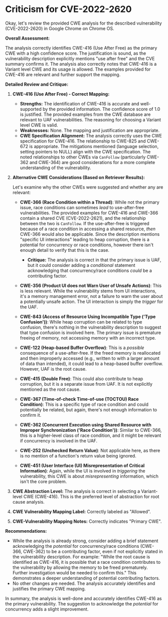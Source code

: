 # Criticism for CVE-2022-2620

Okay, let's review the provided CWE analysis for the described vulnerability (CVE-2022-2620) in Google Chrome on Chrome OS.

**Overall Assessment:**

The analysis correctly identifies CWE-416 (Use After Free) as the primary CWE with a high confidence score. The justification is sound, as the vulnerability description explicitly mentions "use after free" and the CVE summary confirms it.  The analysis also correctly notes that CWE-416 is a Variant level CWE and its usage is allowed. The examples provided for CWE-416 are relevant and further support the mapping.

**Detailed Review and Critique:**

1.  **CWE-416 (Use After Free) - Correct Mapping:**
    *   **Strengths:** The identification of CWE-416 is accurate and well-supported by the provided information. The confidence score of 1.0 is justified. The provided examples from the CWE database are relevant to UAF vulnerabilities. The reasoning for choosing a Variant level CWE is valid.
    *   **Weaknesses:** None. The mapping and justification are appropriate.
    *   **CWE Specification Alignment:** The analysis correctly uses the CWE specification for CWE-416. The relationship to CWE-825 and CWE-672 is appropriate. The mitigations mentioned (language selection, setting pointers to NULL) align with the CWE specification.  The noted relationships to other CWEs via `CanFollow` (particularly CWE-362 and CWE-364) are good considerations for a more complete understanding of the vulnerability.

2.  **Alternative CWE Considerations (Based on Retriever Results):**

    Let's examine why the other CWEs were suggested and whether any are relevant:

    *   **CWE-366 (Race Condition within a Thread)**: While not the primary issue, race conditions can sometimes *lead* to use-after-free vulnerabilities. The provided examples for CWE-416 and CWE-366 contain a shared CVE (CVE-2022-2621), and the relationship between the two is `CanFollow`. If the use-after-free is triggered because of a race condition in accessing a shared resource, *then* CWE-366 would also be applicable. Since the description mentions "specific UI interactions" leading to heap corruption, there is a potential for concurrency or race conditions, however there isn't enough detail to verify that this is the case.
        *   **Critique:** The analysis is correct in that the primary issue is UAF, but it could consider adding a *conditional* statement acknowledging that concurrency/race conditions *could* be a contributing factor.

    *   **CWE-356 (Product UI does not Warn User of Unsafe Actions)**: This is less relevant. While the vulnerability stems from UI interactions, it's a memory management error, not a failure to warn the user about a potentially unsafe action.  The UI interaction is simply the *trigger* for the UAF.

    *   **CWE-843 (Access of Resource Using Incompatible Type ('Type Confusion'))**: While heap corruption can be related to type confusion, there's nothing in the vulnerability description to suggest that type confusion is involved here. The primary issue is premature freeing of memory, not accessing memory with an incorrect type.

    *   **CWE-122 (Heap-based Buffer Overflow)**: This is a *possible* consequence of a use-after-free. If the freed memory is reallocated and then improperly accessed (e.g., written to with a larger amount of data than intended), it could lead to a heap-based buffer overflow. However, UAF is the root cause.

    *   **CWE-415 (Double Free)**: This could also contribute to heap corruption, but it is a separate issue from UAF. It is not explicitly mentioned as the root cause.

    *   **CWE-367 (Time-of-check Time-of-use (TOCTOU) Race Condition)**: This is a specific type of race condition and could potentially be related, but again, there's not enough information to confirm it.

    *   **CWE-362 (Concurrent Execution using Shared Resource with Improper Synchronization ('Race Condition'))**: Similar to CWE-366, this is a higher-level class of race condition, and it might be relevant if concurrency is involved in the UAF.

    *   **CWE-252 (Unchecked Return Value)**: Not applicable here, as there is no mention of a function's return value being ignored.

    *   **CWE-451 (User Interface (UI) Misrepresentation of Critical Information)**: Again, while the UI is involved in *triggering* the vulnerability, this CWE is about *misrepresenting* information, which isn't the core problem.

3.  **CWE Abstraction Level:** The analysis is correct in selecting a Variant-level CWE (CWE-416). This is the preferred level of abstraction for root cause analysis.

4.  **CWE Vulnerability Mapping Label:** Correctly labeled as "Allowed".

5.  **CWE-Vulnerability Mapping Notes:** Correctly indicates "Primary CWE".

**Recommendations:**

*   While the analysis is already strong, consider adding a brief statement acknowledging the *potential* for concurrency/race conditions (CWE-366, CWE-362) to be a contributing factor, even if not explicitly stated in the vulnerability description.  For example: "While the root cause is identified as CWE-416, it is possible that a race condition contributes to the vulnerability by allowing the memory to be freed prematurely. Further investigation would be needed to confirm this." This demonstrates a deeper understanding of potential contributing factors.
*   No other changes are needed. The analysis accurately identifies and justifies the primary CWE mapping.

In summary, the analysis is well-done and accurately identifies CWE-416 as the primary vulnerability. The suggestion to acknowledge the *potential* for concurrency adds a slight improvement.